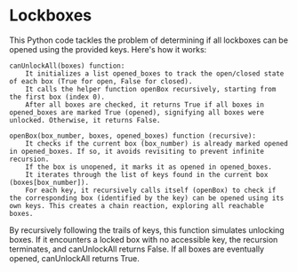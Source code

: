 # Lockboxes

This Python code tackles the problem of determining if all lockboxes can be opened using the provided keys. Here's how it works:

    canUnlockAll(boxes) function:
        It initializes a list opened_boxes to track the open/closed state of each box (True for open, False for closed).
        It calls the helper function openBox recursively, starting from the first box (index 0).
        After all boxes are checked, it returns True if all boxes in opened_boxes are marked True (opened), signifying all boxes were unlocked. Otherwise, it returns False.

    openBox(box_number, boxes, opened_boxes) function (recursive):
        It checks if the current box (box_number) is already marked opened in opened_boxes. If so, it avoids revisiting to prevent infinite recursion.
        If the box is unopened, it marks it as opened in opened_boxes.
        It iterates through the list of keys found in the current box (boxes[box_number]).
        For each key, it recursively calls itself (openBox) to check if the corresponding box (identified by the key) can be opened using its own keys. This creates a chain reaction, exploring all reachable boxes.

By recursively following the trails of keys, this function simulates unlocking boxes. If it encounters a locked box with no accessible key, the recursion terminates, and canUnlockAll returns False. If all boxes are eventually opened, canUnlockAll returns True.